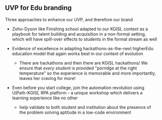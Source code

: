 <!-- title: Three pronged  -->

## UVP for Edu branding

Three approaches to enhance our UVP, and therefore our brand 

- Zoho-Dyson like Finishing school adapted to our KGISL context as a playbook for talent building and acquisition in a non-formal setting, which will have spill-over effects to students in the formal stream as well

- Evidence of excellence in adapting hackathons-as-the-next higherEdu education model that  again works best in our context of evolution
	- There are hackathons and then there are KGISL hackathons/ We ensure that _every student_  is provided "porridge at the right temperature" so the experience is memorable and more importantly, leaves her craving for more!  

- Even before you start college, join the automation revolution using UiPath-KGISL RPA platform - a unique workshop which delivers a learning experience like no other 
	- help validate to both student and institution about the presence of the problem solving aptitude in a low-code environment


